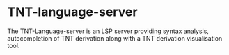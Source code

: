 # TNT-language-server

The TNT-Language-server is an LSP server providing syntax analysis, autocompletion of TNT derivation along with a TNT derivation visualisation tool.
